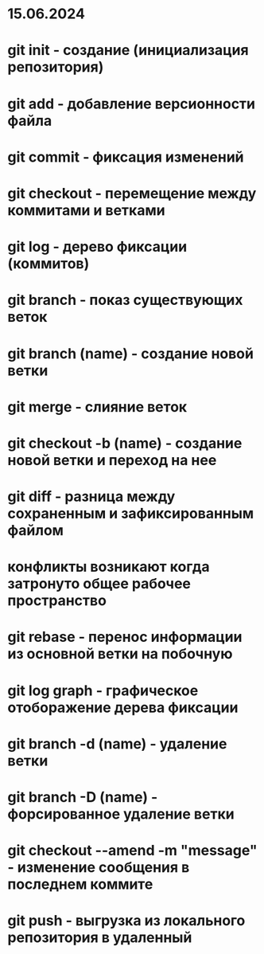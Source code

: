 # 15.06.2024
# git init - создание (инициализация репозитория)
# git add - добавление версионности файла
# git commit - фиксация изменений
# git checkout - перемещение между коммитами и ветками
# git log - дерево фиксации (коммитов)
# git branch - показ существующих веток
# git branch (name) - создание новой ветки
# git merge - слияние веток
# git checkout -b (name) - создание новой ветки и переход на нее
# git diff - разница между сохраненным и зафиксированным файлом
# конфликты возникают когда затронуто общее рабочее пространство
# git rebase - перенос информации из основной ветки на побочную
# git log graph - графическое отоборажение дерева фиксации
# git branch -d (name) - удаление ветки
# git branch -D (name) - форсированное удаление ветки
# git checkout --amend -m "message" - изменение сообщения в последнем коммите
# git push - выгрузка из локального репозитория в удаленный
